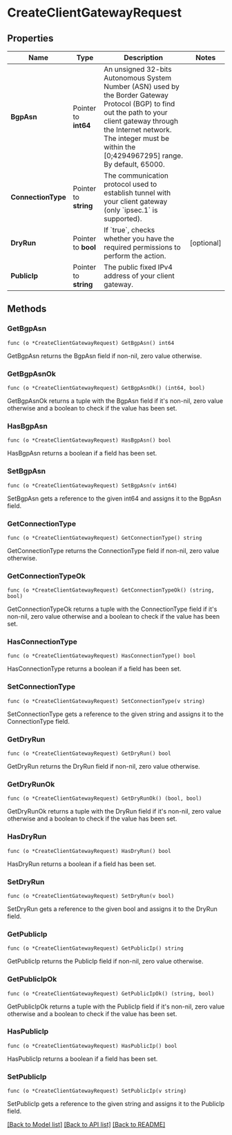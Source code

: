 # CreateClientGatewayRequest

## Properties

Name | Type | Description | Notes
------------ | ------------- | ------------- | -------------
**BgpAsn** | Pointer to **int64** | An unsigned 32-bits Autonomous System Number (ASN) used by the Border Gateway Protocol (BGP) to find out the path to your client gateway through the Internet network. The integer must be within the [0;4294967295] range. By default, 65000. | 
**ConnectionType** | Pointer to **string** | The communication protocol used to establish tunnel with your client gateway (only &#x60;ipsec.1&#x60; is supported). | 
**DryRun** | Pointer to **bool** | If &#x60;true&#x60;, checks whether you have the required permissions to perform the action. | [optional] 
**PublicIp** | Pointer to **string** | The public fixed IPv4 address of your client gateway. | 

## Methods

### GetBgpAsn

`func (o *CreateClientGatewayRequest) GetBgpAsn() int64`

GetBgpAsn returns the BgpAsn field if non-nil, zero value otherwise.

### GetBgpAsnOk

`func (o *CreateClientGatewayRequest) GetBgpAsnOk() (int64, bool)`

GetBgpAsnOk returns a tuple with the BgpAsn field if it's non-nil, zero value otherwise
and a boolean to check if the value has been set.

### HasBgpAsn

`func (o *CreateClientGatewayRequest) HasBgpAsn() bool`

HasBgpAsn returns a boolean if a field has been set.

### SetBgpAsn

`func (o *CreateClientGatewayRequest) SetBgpAsn(v int64)`

SetBgpAsn gets a reference to the given int64 and assigns it to the BgpAsn field.

### GetConnectionType

`func (o *CreateClientGatewayRequest) GetConnectionType() string`

GetConnectionType returns the ConnectionType field if non-nil, zero value otherwise.

### GetConnectionTypeOk

`func (o *CreateClientGatewayRequest) GetConnectionTypeOk() (string, bool)`

GetConnectionTypeOk returns a tuple with the ConnectionType field if it's non-nil, zero value otherwise
and a boolean to check if the value has been set.

### HasConnectionType

`func (o *CreateClientGatewayRequest) HasConnectionType() bool`

HasConnectionType returns a boolean if a field has been set.

### SetConnectionType

`func (o *CreateClientGatewayRequest) SetConnectionType(v string)`

SetConnectionType gets a reference to the given string and assigns it to the ConnectionType field.

### GetDryRun

`func (o *CreateClientGatewayRequest) GetDryRun() bool`

GetDryRun returns the DryRun field if non-nil, zero value otherwise.

### GetDryRunOk

`func (o *CreateClientGatewayRequest) GetDryRunOk() (bool, bool)`

GetDryRunOk returns a tuple with the DryRun field if it's non-nil, zero value otherwise
and a boolean to check if the value has been set.

### HasDryRun

`func (o *CreateClientGatewayRequest) HasDryRun() bool`

HasDryRun returns a boolean if a field has been set.

### SetDryRun

`func (o *CreateClientGatewayRequest) SetDryRun(v bool)`

SetDryRun gets a reference to the given bool and assigns it to the DryRun field.

### GetPublicIp

`func (o *CreateClientGatewayRequest) GetPublicIp() string`

GetPublicIp returns the PublicIp field if non-nil, zero value otherwise.

### GetPublicIpOk

`func (o *CreateClientGatewayRequest) GetPublicIpOk() (string, bool)`

GetPublicIpOk returns a tuple with the PublicIp field if it's non-nil, zero value otherwise
and a boolean to check if the value has been set.

### HasPublicIp

`func (o *CreateClientGatewayRequest) HasPublicIp() bool`

HasPublicIp returns a boolean if a field has been set.

### SetPublicIp

`func (o *CreateClientGatewayRequest) SetPublicIp(v string)`

SetPublicIp gets a reference to the given string and assigns it to the PublicIp field.


[[Back to Model list]](../README.md#documentation-for-models) [[Back to API list]](../README.md#documentation-for-api-endpoints) [[Back to README]](../README.md)


